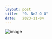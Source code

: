 ```yaml
---
layout: post
title:  "9. Ne2 O-O"
date:   2023-11-04
---
```


![image]({{site.url}}/assets/meetup_photos/2023-11-04.jpg)
